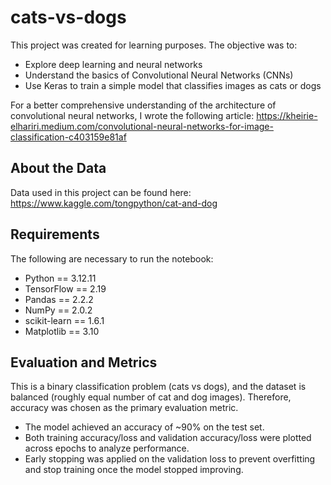 # cats-vs-dogs

This project was created for learning purposes.
The objective was to:
- Explore deep learning and neural networks
- Understand the basics of Convolutional Neural Networks (CNNs)
- Use Keras to train a simple model that classifies images as cats or dogs
  
For a better comprehensive understanding of the architecture of convolutional neural networks, I wrote the following article: https://kheirie-elhariri.medium.com/convolutional-neural-networks-for-image-classification-c403159e81af

## About the Data 
Data used in this project can be found here: https://www.kaggle.com/tongpython/cat-and-dog

## Requirements
The following are necessary to run the notebook:
- Python == 3.12.11
- TensorFlow == 2.19
- Pandas == 2.2.2
- NumPy == 2.0.2
- scikit-learn == 1.6.1
- Matplotlib == 3.10

## Evaluation and Metrics 
This is a binary classification problem (cats vs dogs), and the dataset is balanced (roughly equal number of cat and dog images). Therefore, accuracy was chosen as the primary evaluation metric.
- The model achieved an accuracy of ~90% on the test set.
- Both training accuracy/loss and validation accuracy/loss were plotted across epochs to analyze performance.
- Early stopping was applied on the validation loss to prevent overfitting and stop training once the model stopped improving.
